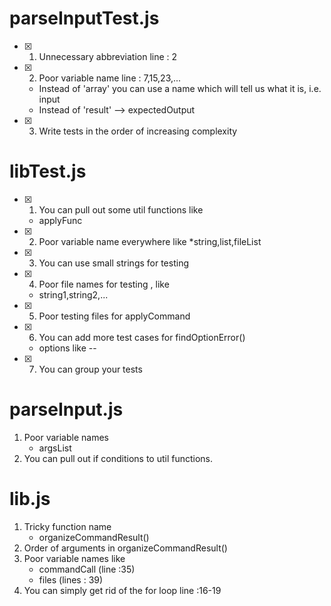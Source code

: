 # parseInputTest.js

- [x] 1. Unnecessary abbreviation
       line : 2
- [x] 2. Poor variable name
    line : 7,15,23,...
    * Instead of 'array' you can use a name which will tell us what it is, i.e. input
    * Instead of 'result' --> expectedOutput
- [x] 3. Write tests in the order of increasing complexity

# libTest.js

- [x] 1. You can pull out some util functions like 
    * applyFunc
- [x] 2. Poor variable name everywhere like
    *string,list,fileList
- [x] 3. You can use small strings for testing
- [x] 4. Poor file names for testing , like
    * string1,string2,...
- [x] 5. Poor testing files for applyCommand
- [x] 6. You can add more test cases for findOptionError()
    * options like --
- [x] 7. You can group your tests

# parseInput.js

1. Poor variable names
    * argsList
2. You can pull out if conditions to util functions.

# lib.js

1. Tricky function name
    * organizeCommandResult()
2. Order of arguments in organizeCommandResult()
3. Poor variable names like 
    * commandCall (line :35)
    * files (lines : 39)
4. You can simply get rid of the for loop
    line :16-19